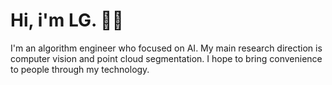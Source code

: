 # Hi, i'm LG. 🧑‍💻

I'm an algorithm engineer who focused on AI. My main research direction is computer vision and point cloud segmentation. I hope to bring convenience to people through my technology.

